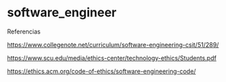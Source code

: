 # software_engineer


Referencias

https://www.collegenote.net/curriculum/software-engineering-csit/51/289/

https://www.scu.edu/media/ethics-center/technology-ethics/Students.pdf

https://ethics.acm.org/code-of-ethics/software-engineering-code/

